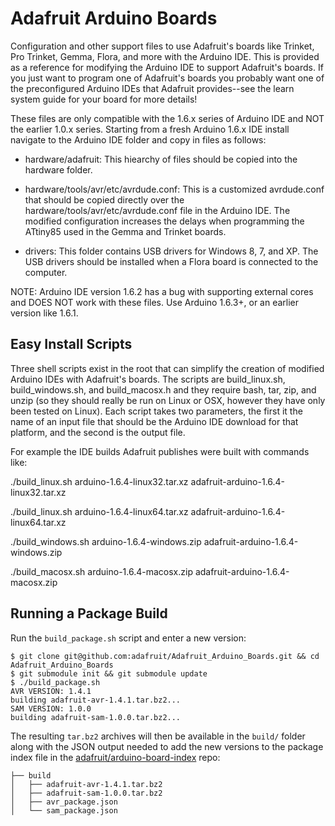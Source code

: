 # Adafruit Arduino Boards

Configuration and other support files to use Adafruit's boards like Trinket, 
Pro Trinket, Gemma, Flora, and more with the Arduino IDE.  This is provided as
a reference for modifying the Arduino IDE to support Adafruit's boards.  If you
just want to program one of Adafruit's boards you probably want one of the 
preconfigured Arduino IDEs that Adafruit provides--see the learn system guide for
your board for more details!

These files are only compatible with the 1.6.x series of Arduino IDE and NOT the
earlier 1.0.x series.  Starting from a fresh Arduino 1.6.x IDE install navigate
to the Arduino IDE folder and copy in files as follows:

-   hardware/adafruit: This hiearchy of files should be copied into the hardware
    folder.

-   hardware/tools/avr/etc/avrdude.conf: This is a customized avrdude.conf that
    should be copied directly over the hardware/tools/avr/etc/avrdude.conf file
    in the Arduino IDE.  The modified configuration increases the delays when
    programming the ATtiny85 used in the Gemma and Trinket boards.

-   drivers: This folder contains USB drivers for Windows 8, 7, and XP.  The USB
    drivers should be installed when a Flora board is connected to the computer.

NOTE: Arduino IDE version 1.6.2 has a bug with supporting external cores and
DOES NOT work with these files.  Use Arduino 1.6.3+, or an earlier version like
1.6.1.

## Easy Install Scripts

Three shell scripts exist in the root that can simplify the creation of
modified Arduino IDEs with Adafruit's boards.  The scripts are build_linux.sh,
build_windows.sh, and build_macosx.h and they require bash, tar, zip, and unzip
(so they should really be run on Linux or OSX, however they have only been
tested on Linux).  Each script takes two parameters, the first it the name of
an input file that should be the Arduino IDE download for that platform, and
the second is the output file.

For example the IDE builds Adafruit publishes were built with commands like:

./build_linux.sh arduino-1.6.4-linux32.tar.xz adafruit-arduino-1.6.4-linux32.tar.xz

./build_linux.sh arduino-1.6.4-linux64.tar.xz adafruit-arduino-1.6.4-linux64.tar.xz

./build_windows.sh arduino-1.6.4-windows.zip adafruit-arduino-1.6.4-windows.zip

./build_macosx.sh arduino-1.6.4-macosx.zip adafruit-arduino-1.6.4-macosx.zip

## Running a Package Build

Run the `build_package.sh` script and enter a new version:
```
$ git clone git@github.com:adafruit/Adafruit_Arduino_Boards.git && cd Adafruit_Arduino_Boards
$ git submodule init && git submodule update
$ ./build_package.sh
AVR VERSION: 1.4.1
building adafruit-avr-1.4.1.tar.bz2...
SAM VERSION: 1.0.0
building adafruit-sam-1.0.0.tar.bz2...
``` 

The resulting `tar.bz2` archives will then be available in the `build/` folder along with the JSON output needed to add the new versions to the package index file in the [adafruit/arduino-board-index](https://github.com/adafruit/arduino-board-index) repo:

```
├── build
│   ├── adafruit-avr-1.4.1.tar.bz2
│   ├── adafruit-sam-1.0.0.tar.bz2
│   ├── avr_package.json
│   └── sam_package.json
```
